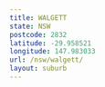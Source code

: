 ```yaml
---
title: WALGETT
state: NSW
postcode: 2832
latitude: -29.958521
longitude: 147.983033
url: /nsw/walgett/
layout: suburb
---
```

